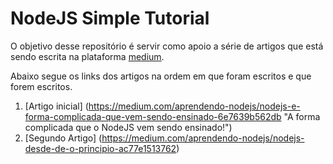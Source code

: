 NodeJS Simple Tutorial
======================

O objetivo desse repositório é servir como apoio a série de artigos que está sendo escrita na plataforma [medium](http://medium.com/@flpms "Medium do autor do repositório").

Abaixo segue os links dos artigos na ordem em que foram escritos e que forem escritos.

1. [Artigo inicial] (https://medium.com/aprendendo-nodejs/nodejs-e-forma-complicada-que-vem-sendo-ensinado-6e7639b562db "A forma complicada que o NodeJS vem sendo ensinado!")
2. [Segundo Artigo] (https://medium.com/aprendendo-nodejs/nodejs-desde-de-o-principio-ac77e1513762)
